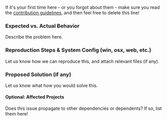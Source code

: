 If it's your first time here - or you forgot about them - make sure you read the [contribution guidelines](CONTRIBUTING.md), and then feel free to delete this line! 

### Expected vs. Actual Behavior

Describe the problem here. 

### Reproduction Steps & System Config (win, osx, web, etc.)

Let us know how we can reproduce this, and attach relevant files (if any). 

### Proposed Solution (if any)

Let us know what how you would solve this. 

#### Optional: Affected Projects

Does this issue propagate to other dependencies or dependents? If so, list them here!
